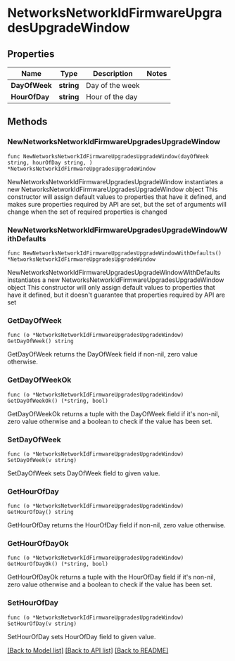 # NetworksNetworkIdFirmwareUpgradesUpgradeWindow

## Properties

Name | Type | Description | Notes
------------ | ------------- | ------------- | -------------
**DayOfWeek** | **string** | Day of the week | 
**HourOfDay** | **string** | Hour of the day | 

## Methods

### NewNetworksNetworkIdFirmwareUpgradesUpgradeWindow

`func NewNetworksNetworkIdFirmwareUpgradesUpgradeWindow(dayOfWeek string, hourOfDay string, ) *NetworksNetworkIdFirmwareUpgradesUpgradeWindow`

NewNetworksNetworkIdFirmwareUpgradesUpgradeWindow instantiates a new NetworksNetworkIdFirmwareUpgradesUpgradeWindow object
This constructor will assign default values to properties that have it defined,
and makes sure properties required by API are set, but the set of arguments
will change when the set of required properties is changed

### NewNetworksNetworkIdFirmwareUpgradesUpgradeWindowWithDefaults

`func NewNetworksNetworkIdFirmwareUpgradesUpgradeWindowWithDefaults() *NetworksNetworkIdFirmwareUpgradesUpgradeWindow`

NewNetworksNetworkIdFirmwareUpgradesUpgradeWindowWithDefaults instantiates a new NetworksNetworkIdFirmwareUpgradesUpgradeWindow object
This constructor will only assign default values to properties that have it defined,
but it doesn't guarantee that properties required by API are set

### GetDayOfWeek

`func (o *NetworksNetworkIdFirmwareUpgradesUpgradeWindow) GetDayOfWeek() string`

GetDayOfWeek returns the DayOfWeek field if non-nil, zero value otherwise.

### GetDayOfWeekOk

`func (o *NetworksNetworkIdFirmwareUpgradesUpgradeWindow) GetDayOfWeekOk() (*string, bool)`

GetDayOfWeekOk returns a tuple with the DayOfWeek field if it's non-nil, zero value otherwise
and a boolean to check if the value has been set.

### SetDayOfWeek

`func (o *NetworksNetworkIdFirmwareUpgradesUpgradeWindow) SetDayOfWeek(v string)`

SetDayOfWeek sets DayOfWeek field to given value.


### GetHourOfDay

`func (o *NetworksNetworkIdFirmwareUpgradesUpgradeWindow) GetHourOfDay() string`

GetHourOfDay returns the HourOfDay field if non-nil, zero value otherwise.

### GetHourOfDayOk

`func (o *NetworksNetworkIdFirmwareUpgradesUpgradeWindow) GetHourOfDayOk() (*string, bool)`

GetHourOfDayOk returns a tuple with the HourOfDay field if it's non-nil, zero value otherwise
and a boolean to check if the value has been set.

### SetHourOfDay

`func (o *NetworksNetworkIdFirmwareUpgradesUpgradeWindow) SetHourOfDay(v string)`

SetHourOfDay sets HourOfDay field to given value.



[[Back to Model list]](../README.md#documentation-for-models) [[Back to API list]](../README.md#documentation-for-api-endpoints) [[Back to README]](../README.md)


